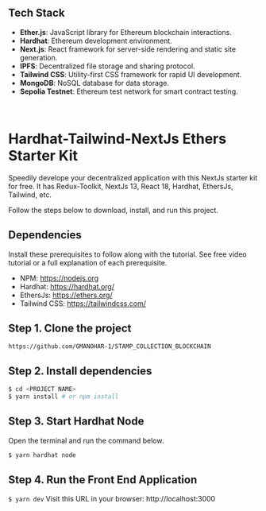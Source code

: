 ## Tech Stack

- **Ether.js**: JavaScript library for Ethereum blockchain interactions.
- **Hardhat**: Ethereum development environment.
- **Next.js**: React framework for server-side rendering and static site generation.
- **IPFS**: Decentralized file storage and sharing protocol.
- **Tailwind CSS**: Utility-first CSS framework for rapid UI development.
- **MongoDB**: NoSQL database for data storage.
- **Sepolia Testnet**: Ethereum test network for smart contract testing.


<br>


# Hardhat-Tailwind-NextJs Ethers Starter Kit
Speedily develope your decentralized application with this NextJs starter kit for free. It has Redux-Toolkit, NextJs 13, React 18, Hardhat, EthersJs, Tailwind, etc.

Follow the steps below to download, install, and run this project.

## Dependencies
Install these prerequisites to follow along with the tutorial. See free video tutorial or a full explanation of each prerequisite.
- NPM: https://nodejs.org
- Hardhat: https://hardhat.org/
- EthersJs: https://ethers.org/
- Tailwind CSS: https://tailwindcss.com/


## Step 1. Clone the project
`https://github.com/GMANOHAR-1/STAMP_COLLECTION_BLOCKCHAIN`

## Step 2. Install dependencies
```sh
$ cd <PROJECT NAME>
$ yarn install # or npm install
```
## Step 3. Start Hardhat Node
Open the terminal and run the command below.
```sh
$ yarn hardhat node
```

## Step 4. Run the Front End Application
`$ yarn dev`
Visit this URL in your browser: http://localhost:3000


